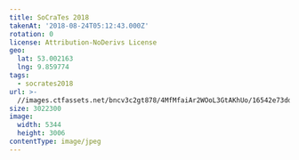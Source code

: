 ```yaml
---
title: SoCraTes 2018
takenAt: '2018-08-24T05:12:43.000Z'
rotation: 0
license: Attribution-NoDerivs License
geo:
  lat: 53.002163
  lng: 9.859774
tags:
  - socrates2018
url: >-
  //images.ctfassets.net/bncv3c2gt878/4MfMfaiAr2WOoL3GtAKhUo/16542e73dd64af978fcb08f7505dacbb/socrates-2018_44404229401_o
size: 3022300
image:
  width: 5344
  height: 3006
contentType: image/jpeg
---
```


